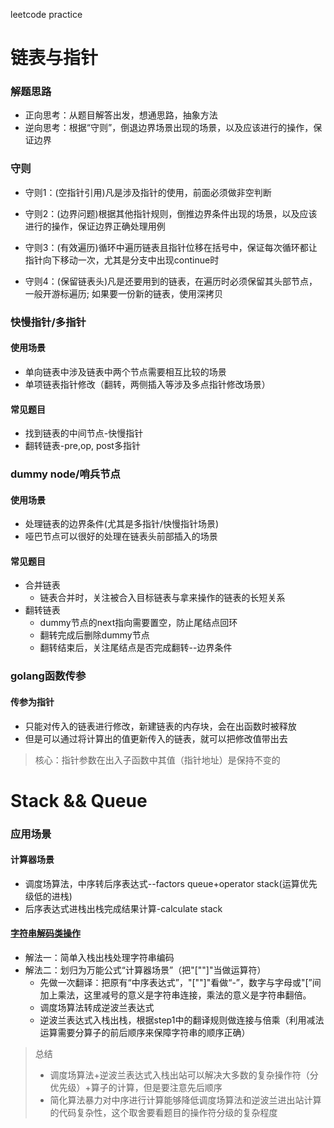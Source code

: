 leetcode practice

# 链表与指针

### 解题思路

+ 正向思考：从题目解答出发，想通思路，抽象方法
+ 逆向思考：根据“守则”，倒退边界场景出现的场景，以及应该进行的操作，保证边界

### 守则
+ 守则1：(空指针引用)凡是涉及指针的使用，前面必须做非空判断

+ 守则2：(边界问题)根据其他指针规则，倒推边界条件出现的场景，以及应该进行的操作，保证边界正确处理用例

+ 守则3：(有效遍历)循环中遍历链表且指针位移在括号中，保证每次循环都让指针向下移动一次，尤其是分支中出现continue时

+ 守则4：(保留链表头)凡是还要用到的链表，在遍历时必须保留其头部节点，一般开游标遍历; 如果要一份新的链表，使用深拷贝

  
### 快慢指针/多指针
#### 使用场景
+ 单向链表中涉及链表中两个节点需要相互比较的场景
+ 单项链表指针修改（翻转，两侧插入等涉及多点指针修改场景）

#### 常见题目

+ 找到链表的中间节点-快慢指针
+ 翻转链表-pre,op, post多指针



### dummy node/哨兵节点

#### 使用场景

+ 处理链表的边界条件(尤其是多指针/快慢指针场景)
+ 哑巴节点可以很好的处理在链表头前部插入的场景

#### 常见题目

+ 合并链表
  + 链表合并时，关注被合入目标链表与拿来操作的链表的长短关系
+ 翻转链表
  + dummy节点的next指向需要置空，防止尾结点回环
  + 翻转完成后删除dummy节点
  + 翻转结束后，关注尾结点是否完成翻转--边界条件



### golang函数传参

#### 传参为指针

+ 只能对传入的链表进行修改，新建链表的内存块，会在出函数时被释放
+ 但是可以通过将计算出的值更新传入的链表，就可以把修改值带出去

> 核心：指针参数在出入子函数中其值（指针地址）是保持不变的 

# Stack && Queue

### 应用场景

#### 计算器场景

+ 调度场算法，中序转后序表达式--factors queue+operator stack(运算优先级低的进栈)
+ 后序表达式进栈出栈完成结果计算-calculate stack

#### [字符串解码类操作](https://leetcode-cn.com/problems/decode-string/)

+ 解法一：简单入栈出栈处理字符串编码
+ 解法二：划归为万能公式“计算器场景”（把"\[""\]"当做运算符）
  - 先做一次翻译：把原有“中序表达式”，"\[""\]"看做“-”，数字与字母或"\[”间加上乘法，这里减号的意义是字符串连接，乘法的意义是字符串翻倍。
  - 调度场算法转成逆波兰表达式
  - 逆波兰表达式入栈出栈，根据step1中的翻译规则做连接与倍乘（利用减法运算需要分算子的前后顺序来保障字符串的顺序正确）

> 总结
>
> + 调度场算法+逆波兰表达式入栈出站可以解决大多数的复杂操作符（分优先级）+算子的计算，但是要注意先后顺序
> + 简化算法暴力对中序进行计算能够降低调度场算法和逆波兰进出站计算的代码复杂性，这个取舍要看题目的操作符分级的复杂程度


